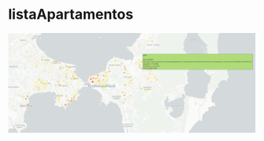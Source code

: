 # listaApartamentos

![alt text](https://github.com/ksachtleben/listaApartamentos/blob/main/fig1.png)
